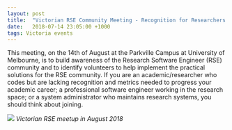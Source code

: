 ```yaml
---
layout: post
title:  "Victorian RSE Community Meeting - Recognition for Researchers who Code"
date:   2018-07-14 23:05:00 +1000
tags: Victoria events
---
```


This meeting, on the 14th of August at the Parkville Campus at University of Melbourne, is to build awareness of the Research Software Engineer (RSE) community and to identify volunteers to help implement the practical solutions for the RSE community. If you are an academic/researcher who codes but are lacking recognition and metrics needed to progress your academic career; a professional software engineer working in the research space; or a system administrator who maintains research systems, you should think about joining.

<span>
	<img src="/assets/rse_melbourne.jpg" />
	<i>Victorian RSE meetup in August 2018</i>
</span>